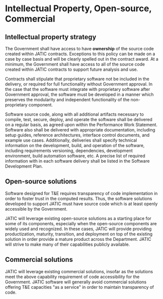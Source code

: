 # Intellectual Property, Open-source, Commercial

## Intellectual property strategy

The Government shall have access to have **ownership** of the source code created within JATIC contracts. Exceptions to this policy can be made on a case by case basis and will be clearly spelled out in the contract award. At a minimum, the Government shall have access to all of the source code created within JATIC contracts to support future analysis and use.

Contracts shall stipulate that proprietary software not be included in the delivery, or required for full functionality without Government approval. In the case that the software must integrate with proprietary software after Government approval, the software must be developed in a manner which preserves the modularity and independent functionality of the non-proprietary component.

Software source code, along with all additional artifacts necessary to compile, test, secure, deploy, and operate the software shall be delivered on a regular basis, as agreed upon within the Performance Work Statement. Software also shall be delivered with appropriate documentation, including setup guides, reference architectures, interface control documents, and example use cases. Additionally, deliveries shall specify technical information on the development, build, and operation of the software, including requirements versioning, dependencies, development environment, build automation software, etc. A precise list of required information with in each software delivery shall be listed in the Software Development Plan.

## Open-source solutions

Software designed for T&E requires transparency of code implementation in order to foster trust in the computed results. Thus, the software solutions developed to support JATIC must have source code which is at least openly accessible by the Government.

JATIC will leverage existing open-source solutions as a starting place for some of its components, especially when the open-source components are widely used and recognized. In these cases, JATIC will provide providing productization, maturity, transition, and deployment on top of the existing solution in order provide a mature product across the Department. JATIC will strive to make many of their capabilities publicly available.

## Commercial solutions

JATIC will leverage existing commercial solutions, insofar as the solutions meet the above capability requirement of code accessibility for the Government. JATIC software will generally avoid commercial solutions offering T&E capacities "as a service" in order to maintain transparency of code.
